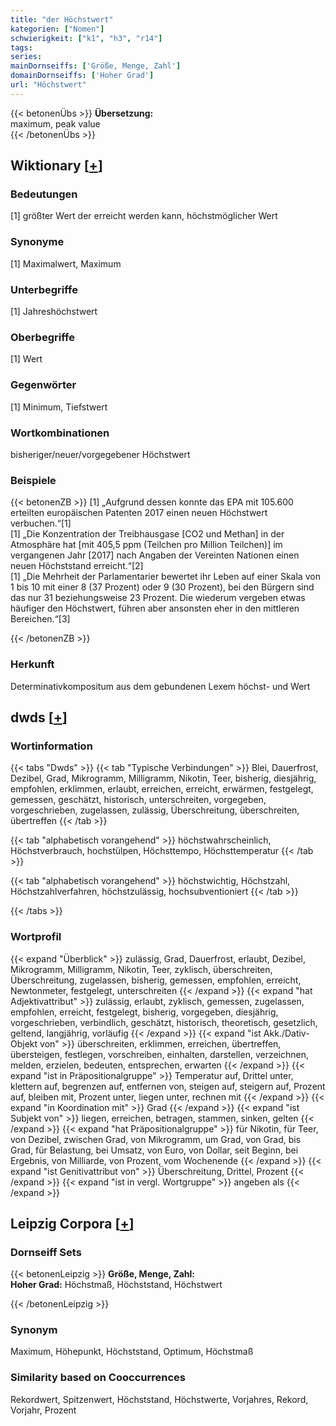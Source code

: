 ```yaml
---
title: "der Höchstwert"
kategorien: ["Nomen"]
schwierigkeit: ["k1", "h3", "r14"]
tags:
series:
mainDornseiffs: ['Größe, Menge, Zahl']
domainDornseiffs: ['Hoher Grad']
url: "Höchstwert"
---
```


{{< betonenÜbs >}}
**Übersetzung:**  
maximum, peak  value  
{{< /betonenÜbs >}}

## Wiktionary [[+](https://de.wiktionary.org/wiki/Höchstwert)]

### Bedeutungen
[1] größter Wert der erreicht werden kann, höchstmöglicher Wert  

### Synonyme
[1] Maximalwert, Maximum  

### Unterbegriffe
[1] Jahreshöchstwert  

### Oberbegriffe
[1] Wert  

### Gegenwörter
[1] Minimum, Tiefstwert  

### Wortkombinationen
bisheriger/neuer/vorgegebener Höchstwert  

### Beispiele
{{< betonenZB >}}
[1] „Aufgrund dessen konnte das EPA mit 105.600 erteilten europäischen Patenten 2017 einen neuen Höchstwert verbuchen.“[1]  
[1] „Die Konzentration der Treibhausgase [CO2 und Methan] in der Atmosphäre hat [mit 405,5 ppm (Teilchen pro Million Teilchen)] im vergangenen Jahr [2017] nach Angaben der Vereinten Nationen einen neuen Höchststand erreicht.“[2]  
[1] „Die Mehrheit der Parlamentarier bewertet ihr Leben auf einer Skala von 1 bis 10 mit einer 8 (37 Prozent) oder 9 (30 Prozent), bei den Bürgern sind das nur 31 beziehungsweise 23 Prozent. Die wiederum vergeben etwas häufiger den Höchstwert, führen aber ansonsten eher in den mittleren Bereichen.“[3]  

{{< /betonenZB >}}
### Herkunft
Determinativkompositum aus dem gebundenen Lexem höchst- und Wert  



## dwds [[+](https://www.dwds.de/wb/Höchstwert)]

### Wortinformation
{{< tabs "Dwds" >}}
{{< tab "Typische Verbindungen" >}}
Blei, Dauerfrost, Dezibel, Grad, Mikrogramm, Milligramm, Nikotin, Teer, bisherig, diesjährig, empfohlen, erklimmen, erlaubt, erreichen, erreicht, erwärmen, festgelegt, gemessen, geschätzt, historisch, unterschreiten, vorgegeben, vorgeschrieben, zugelassen, zulässig, Überschreitung, überschreiten, übertreffen
{{< /tab >}}

{{< tab "alphabetisch vorangehend" >}}
höchstwahrscheinlich, Höchstverbrauch, hochstülpen, Höchsttempo, Höchsttemperatur
{{< /tab >}}

{{< tab "alphabetisch vorangehend" >}}
höchstwichtig, Höchstzahl, Höchstzahlverfahren, höchstzulässig, hochsubventioniert
{{< /tab >}}

{{< /tabs >}}

### Wortprofil
{{< expand "Überblick" >}} zulässig, Grad, Dauerfrost, erlaubt, Dezibel, Mikrogramm, Milligramm, Nikotin, Teer, zyklisch, überschreiten, Überschreitung, zugelassen, bisherig, gemessen, empfohlen, erreicht, Newtonmeter, festgelegt, unterschreiten {{< /expand >}}
{{< expand "hat Adjektivattribut" >}} zulässig, erlaubt, zyklisch, gemessen, zugelassen, empfohlen, erreicht, festgelegt, bisherig, vorgegeben, diesjährig, vorgeschrieben, verbindlich, geschätzt, historisch, theoretisch, gesetzlich, geltend, langjährig, vorläufig {{< /expand >}}
{{< expand "ist Akk./Dativ-Objekt von" >}} überschreiten, erklimmen, erreichen, übertreffen, übersteigen, festlegen, vorschreiben, einhalten, darstellen, verzeichnen, melden, erzielen, bedeuten, entsprechen, erwarten {{< /expand >}}
{{< expand "ist in Präpositionalgruppe" >}} Temperatur auf, Drittel unter, klettern auf, begrenzen auf, entfernen von, steigen auf, steigern auf, Prozent auf, bleiben mit, Prozent unter, liegen unter, rechnen mit {{< /expand >}}
{{< expand "in Koordination mit" >}} Grad {{< /expand >}}
{{< expand "ist Subjekt von" >}} liegen, erreichen, betragen, stammen, sinken, gelten {{< /expand >}}
{{< expand "hat Präpositionalgruppe" >}} für Nikotin, für Teer, von Dezibel, zwischen Grad, von Mikrogramm, um Grad, von Grad, bis Grad, für Belastung, bei Umsatz, von Euro, von Dollar, seit Beginn, bei Ergebnis, von Milliarde, von Prozent, vom Wochenende {{< /expand >}}
{{< expand "ist Genitivattribut von" >}} Überschreitung, Drittel, Prozent {{< /expand >}}
{{< expand "ist in vergl. Wortgruppe" >}} angeben als {{< /expand >}}

## Leipzig Corpora [[+](https://corpora.uni-leipzig.de/en/res?word=Höchstwert&corpusId=deu_newscrawl-public_2018)]

### Dornseiff Sets
{{< betonenLeipzig >}}
**Größe, Menge, Zahl:**  
**Hoher Grad:** Höchstmaß, Höchststand, Höchstwert  

{{< /betonenLeipzig >}}

### Synonym
Maximum, Höhepunkt, Höchststand, Optimum, Höchstmaß


### Similarity based on Cooccurrences
Rekordwert, Spitzenwert, Höchststand, Höchstwerte, Vorjahres, Rekord, Vorjahr, Prozent

